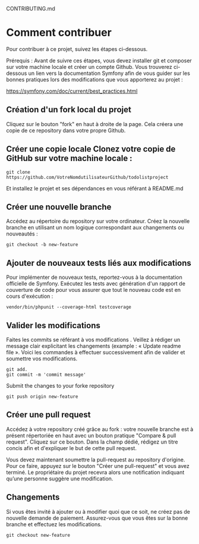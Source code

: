 CONTRIBUTING.md

# Comment contribuer 

Pour contribuer à ce projet, suivez les étapes ci-dessous.

Prérequis :  Avant de suivre ces étapes, vous devez installer git et composer sur votre machine locale et créer un compte Github.
Vous trouverez ci-dessous un lien vers la documentation Symfony afin de vous guider sur les bonnes pratiques lors des modifications que vous apporterez au projet :

https://symfony.com/doc/current/best_practices.html

## Création d'un fork local du projet
Cliquez sur le bouton "fork" en haut à droite de la page. Cela créera une copie de ce repository dans votre propre Github. 


## Créer une copie locale Clonez votre copie de GitHub sur votre machine locale :
```
git clone https://github.com/VotreNomdutilisateurGithub/todolistproject
```

Et installez le projet et ses dépendances en vous référant à README.md


## Créer une nouvelle branche
Accédez au répertoire du repository sur votre ordinateur.
Créez la nouvelle branche en utilisant un nom logique correspondant aux changements ou nouveautés :

```
git checkout -b new-feature
```

## Ajouter de nouveaux tests liés aux modifications
Pour implémenter de nouveaux tests, reportez-vous à la documentation officielle de Symfony.
Exécutez les tests avec génération d'un rapport de couverture de code pour vous assurer que tout le nouveau code est en cours d'exécution :

```
vendor/bin/phpunit --coverage-html testcoverage
```

## Valider les modifications

Faites les commits se référant à vos modifications . Veillez à rédiger un message clair explicitant les changements (example : « Update readme file ». 
Voici les commandes à effectuer successivement afin de valider et soumettre vos modifications. 
``` 
git add.
git commit -m 'commit message' 
```

Submit the changes to your forke repository
```
git push origin new-feature
```
## Créer une pull request
Accédez à votre repository créé grâce au fork : votre nouvelle branche est à présent répertoriée en haut avec un bouton pratique "Compare & pull request". Cliquez sur ce bouton.
Dans la champ dédié, rédigez un titre concis afin et d'expliquer le but de cette pull request.

Vous devez maintenant soumettre la pull-request au repository d'origine. Pour ce faire, appuyez sur le bouton "Créer une pull-request" et vous avez terminé.
Le propriétaire du projet recevra alors une notification indiquant qu’une personne suggère une modification.
## Changements
Si vous êtes invité à ajouter ou à modifier quoi que ce soit, ne créez pas de nouvelle demande de paiement. Assurez-vous que vous êtes sur la bonne branche et effectuez les modifications.
```
git checkout new-feature
```